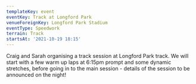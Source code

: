 ```yaml
---
templateKey: event
eventKey: Track at Longford Park
venueForeignKey: Longford Park Stadium
eventType: Speedwork
terrain: Track
startsAt: '2021-10-19 18:15'
---
```

Craig and Sarah organising a track session at Longford Park track. We will start with a few 
warm up laps at 6:15pm prompt and some dynamic stretches, before going in to the main session - details of the session 
to be announced on the night!
